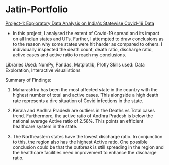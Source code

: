 # Jatin-Portfolio

[Project-1: Exploratory Data Analysis on India's Statewise Covid-19 Data](https://github.com/jatin-kohar/EDA-India-Covid19-Data)
* In this project, I analysed the extent of Covid-19 spread and its impact on all Indian states and UTs. Further, I attempted to draw conclusions as to the reason why some states were hit harder as compared to others. I individually inspected the death count, death ratio, discharge ratio, active cases and active ratio to reach my conclusions.

Libraries Used: NumPy, Pandas, Matplotlib, Plotly
Skills used: Data Exploration, Interactive visualistions

Summary of Findings:

1) Maharashtra has been the most affected state in the country with the highest number of total and active cases. This alongside a high death rate represents a dire situation of Covid infections in the state.

2) Kerala and Andhra Pradesh are outliers in the Deaths vs Total cases trend. Furthermore, the active ratio of Andhra Pradesh is below the national average Active ratio of 2.58%. This points an efficient healthcare system in the state.

3) The Northeastern states have the lowest discharge ratio. In conjunction to this, the region also has the highest Active ratio. One possible conclusion could be that the outbreak is still spreading in the region and the healthcare facilities need improvement to enhance the discharge ratio.
